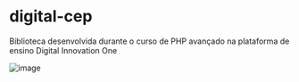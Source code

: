 # digital-cep
Biblioteca desenvolvida durante o curso de PHP avançado na plataforma de ensino Digital Innovation One

![image](https://user-images.githubusercontent.com/43156649/126238713-235c416d-4b13-4c7d-a8a9-4656cc2566ae.png)
